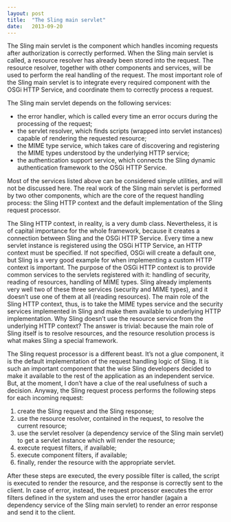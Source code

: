 ```yaml
---
layout: post
title:  "The Sling main servlet"
date:   2013-09-20
---
```


The Sling main servlet is the component which handles incoming requests after authorization is correctly performed. When the Sling main servlet is called, a resource resolver has already been stored into the request. The resource resolver, together with other components and services, will be used to perform the real handling of the request. The most important role of the Sling main servlet is to integrate every required component with the OSGi HTTP Service, and coordinate them to correctly process a request.

The Sling main servlet depends on the following services:

- the error handler, which is called every time an error occurs during the processing of the request;
- the servlet resolver, which finds scripts (wrapped into servlet instances) capable of rendering the requested resource;
- the MIME type service, which takes care of discovering and registering the MIME types understood by the underlying HTTP service;
- the authentication support service, which connects the Sling dynamic authentication framework to the OSGi HTTP Service.

Most of the services listed above can be considered simple utilities, and will not be discussed here. The real work of the Sling main servlet is performed by two other components, which are the core of the request handling process: the Sling HTTP context and the default implementation of the Sling request processor.

The Sling HTTP context, in reality, is a very dumb class. Nevertheless, it is of capital importance for the whole framework, because it creates a connection between Sling and the OSGi HTTP Service. Every time a new servlet instance is registered using the OSGi HTTP Service, an HTTP context must be specified. If not specified, OSGi will create a default one, but Sling is a very good example for when implementing a custom HTTP context is important. The purpose of the OSGi HTTP context is to provide common services to the servlets registered with it: handling of security, reading of resources, handling of MIME types. Sling already implements very well two of these three services (security and MIME types), and it doesn’t use one of them at all (reading resources). The main role of the Sling HTTP context, thus, is to take the MIME types service and the security services implemented in Sling and make them available to underlying HTTP implementation. Why Sling doesn’t use the resource service from the underlying HTTP context? The answer is trivial: because the main role of Sling itself is to resolve resources, and the resource resolution process is what makes Sling a special framework.

The Sling request processor is a different beast. It’s not a glue component, it is the default implementation of the request handling logic of Sling. It is such an important component that the wise Sling developers decided to make it available to the rest of the application as an independent service. But, at the moment, I don’t have a clue of the real usefulness of such a decision. Anyway, the Sling request process performs the following steps for each incoming request:

1. create the Sling request and the Sling response;
1. use the resource resolver, contained in the request, to resolve the current resource;
1. use the servlet resolver (a dependency service of the Sling main servlet) to get a servlet instance which will render the resource;
1. execute request filters, if available;
1. execute component filters, if available;
1. finally, render the resource with the appropriate servlet.

After these steps are executed, the every possible filter is called, the script is executed to render the resource, and the response is correctly sent to the client. In case of error, instead, the request processor executes the error filters defined in the system and uses the error handler (again a dependency service of the Sling main servlet) to render an error response and send it to the client.
